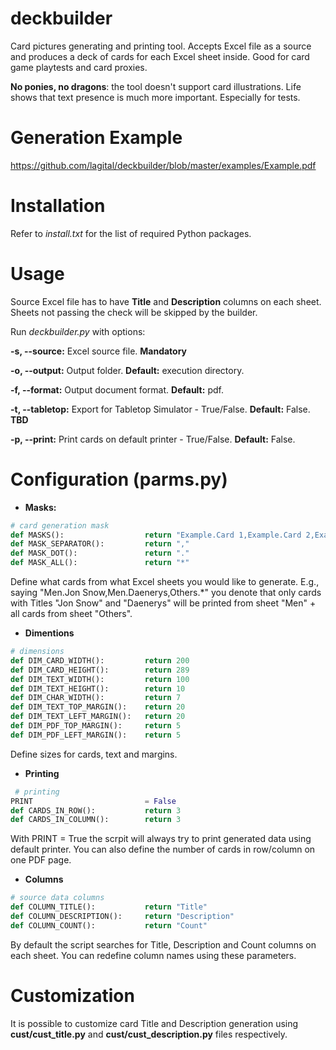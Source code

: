 # deckbuilder
Card pictures generating and printing tool. Accepts Excel file as a source and produces a deck of cards for each Excel sheet inside. Good for card game playtests and card proxies.

**No ponies, no dragons**: the tool doesn't support card illustrations.
Life shows that text presence is much more important. Especially for tests.
# Generation Example
https://github.com/lagital/deckbuilder/blob/master/examples/Example.pdf
# Installation
Refer to *install.txt* for the list of required Python packages.
# Usage
Source Excel file has to have **Title** and **Description** columns on each sheet.
Sheets not passing the check will be skipped by the builder.

Run *deckbuilder.py* with options:

**-s, --source:** Excel source file. **Mandatory**

**-o, --output:** Output folder. **Default:** execution directory.
 
**-f, --format:** Output document format. **Default:** pdf.
 
**-t, --tabletop:** Export for Tabletop Simulator - True/False. **Default:** False. **TBD**

**-p, --print:** Print cards on default printer - True/False. **Default:** False.
# Configuration (parms.py)
 - **Masks:**
```python
# card generation mask
def MASKS():                  return "Example.Card 1,Example.Card 2,Example2.*"
def MASK_SEPARATOR():         return ","
def MASK_DOT():               return "."
def MASK_ALL():               return "*"
```
Define what cards from what Excel sheets you would like to generate. E.g., saying "Men.Jon Snow,Men.Daenerys,Others.*" you denote that only cards with Titles "Jon Snow" and "Daenerys" will be printed from sheet "Men" + all cards from sheet "Others".
 - **Dimentions**
```python
# dimensions
def DIM_CARD_WIDTH():         return 200
def DIM_CARD_HEIGHT():        return 289
def DIM_TEXT_WIDTH():         return 100
def DIM_TEXT_HEIGHT():        return 10
def DIM_CHAR_WIDTH():         return 7
def DIM_TEXT_TOP_MARGIN():    return 20
def DIM_TEXT_LEFT_MARGIN():   return 20
def DIM_PDF_TOP_MARGIN():     return 5
def DIM_PDF_LEFT_MARGIN():    return 5
```
Define sizes for cards, text and margins.
 - **Printing**
```python
 # printing
PRINT                         = False
def CARDS_IN_ROW():           return 3
def CARDS_IN_COLUMN():        return 3
```
With PRINT = True the scrpit will always try to print generated data using default printer. You can also define the number of cards in row/column on one PDF page.
 - **Columns**
```python
# source data columns
def COLUMN_TITLE():           return "Title"
def COLUMN_DESCRIPTION():     return "Description"
def COLUMN_COUNT():           return "Count"
```
By default the script searches for Title, Description and Count columns on each sheet. You can redefine column names using these parameters.
# Customization
It is possible to customize card Title and Description generation using **cust/cust_title.py** and **cust/cust_description.py** files respectively.
